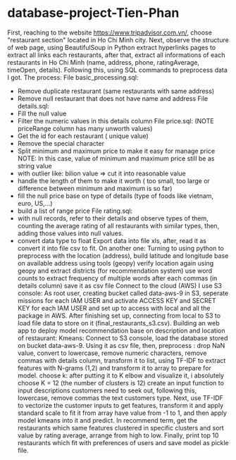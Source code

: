 # database-project-Tien-Phan
First, reaching to the website https://www.tripadvisor.com.vn/, choose "restaurant section" located in Ho Chi Minh city. Next, observe the structure of web page, using BeautifulSoup in Python
extract hyperlinks pages to extract all links each restaurants, after that, extract all informations of each restaurants in Ho Chi Minh (name, address, phone, ratingAverage, timeOpen, details).
Following this, using SQL commands to preprocess data I got. 
The process:
  File basic_processing.sql:
  + Remove duplicate restaurant (same restaurants with same address)
  + Remove null restaurant that does not have name and address
  File details.sql:
  + Fill the null value 
  + Filter the numeric values in this details column
  File price.sql: (NOTE priceRange column has many unworth values)
  + Get the id for each restaurant ( unique value)
  + Remove the special character
  + Split minimum and maximum price to make it easy for manage price
  NOTE: In this case, value of minimum and maximum price still be as string value
  + with outlier like: bilion value => cut it into reasonable value
  + handle the length of them to make it worth ( too small, too large or difference between minimum and maximum is so far)
  + fill the null price base on type of details (type of foods like vietnam, euro, US,...)
  + build a list of range price 
  File rating.sql:
  + with null records, refer to their details and observe types of them, counting the average rating of all restaurants with similar types, then, adding those values into null values.
  + convert data type to float
Export data into file xls, after, read it as convert it into file csv to fit.
  On another one: Turning to using python to preprocess
  with the location (address), build latitude and longitude base on available address using tools (geopy)
  verify location again using geopy and extract districts (for recommendation system)
  use word counts to extract frequency of multiple words after each commas (in details column)
  save it as csv file
Connect to the cloud (AWS)
I use S3 console: As root user, creating bucket called data-aws-9 in S3, seperate missions for each IAM USER and activate ACCESS KEY and SECRET KEY for each IAM USER and set up to access
with local and all the package in AWS. After finishing set up, connecting from local to S3 to load file data to store on it (final_restaurants_s3.csv). 
Building an web app to deploy model recommendation base on description and location of restaurant:
Kmeans:
Connect to S3 console, load the database stored on bucket data-aws-9.
Using it as csv file, then, preprocess : drop NaN value, convert to lowercase, remove numeric characters, remove commas
with details column, transform it to list, using TF-IDF to extract features with N-grams (1,2) and transform it to array to prepare for model.
choose k: after putting it to K elbow and visualize it, i absolutely choose K = 12 (the number of clusters is 12)
create an input function to input descriptions customers need to seek out, following this, lowercase, remove commas the text customers type. Next, use TF-IDF to vectorize the customer
inputs to get features, transform it and apply standard scale to fit it from array have value from -1 to 1, and then apply model kmeans into it and predict. In recommend term, get the
restaurants which same features clustered in specific clusters and sort value by rating average, arrange from high to low. Finally, print top 10 restaurants which fit with preferences 
of users and save model as pickle file.



  


